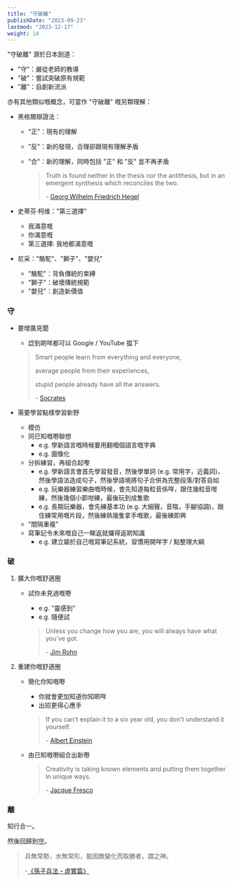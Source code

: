 ```yaml
---
title: "守破離"
publishDate: "2023-09-23"
lastmod: "2023-12-17"
weight: 14
---
```


"守破離" 源於日本劍道：

- "守"：嚴從老師的教導
- "破"：嘗試突破原有規範
- "離"：自創新流派

亦有其他類似嘅概念，可當作 "守破離" 嘅另類理解：

- 黑格爾辯證法：

  - "正"：現有的理解
  - "反"：新的發現，合理卻跟現有理解矛盾
  - "合"：新的理解，同時包括 "正" 和 "反" 並不再矛盾

    > Truth is found neither in the thesis nor the antithesis, but in an emergent
    > synthesis which reconciles the two.
    >
    > \- [Georg Wilhelm Friedrich Hegel](https://www.goodreads.com/quotes/130931-truth-is-found-neither-in-the-thesis-nor-the-antithesis)

- 史蒂芬·柯维："第三選擇"

  - 我滿意嘅
  - 你滿意嘅
  - 第三選擇: 我地都滿意嘅

- 尼采："駱駝"、"獅子"、"嬰兒"

  - "駱駝"：背負傳統的束縛
  - "獅子"：破壞傳統規範
  - "嬰兒"：創造新價值

### 守

- 要增廣見聞

  - 諗到啲咩都可以 Google / YouTube 揾下

  > Smart people learn from everything and everyone,
  >
  > average people from their experiences,
  >
  > stupid people already have all the answers.
  >
  > \- [Socrates](https://www.goodreads.com/quotes/10408021-smart-people-learn-from-everything-and-everyone-average-people-from)

- 需要學習點樣學習新野

  - 模仿
  - 同已知嘅嘢聯想
    - e.g. 學新語言嘅時候要用翻嗰個語言嘅字典
    - e.g. 圖像化
  - 分拆練習，再組合起嚟
    - e.g. 學新語言會首先學習發音，然後學單詞 (e.g. 常用字，近義詞)，然後學語法造成句子，然後學語境將句子合併為完整段落/對答自如
    - e.g. 玩樂器練習樂曲嘅時候，會先知道每粒音係咩，跟住幾粒音咁練，然後幾個小節咁練，最後玩到成隻歌
    - e.g. 長期玩樂器，會先練基本功 (e.g. 大細聲，音階，手腳協調)，跟住練常用嘅片段，然後練熟幾隻拿手嘅歌，最後練即興
  - "間隔重複"
  - 寫筆記令未來嘅自己一睇返就攞得返啲知識
    - e.g. 建立屬於自己嘅寫筆記系統，習慣用開咩字 / 點整理大綱

### 破

1. 擴大你嘅舒適圈

   - 試你未見過嘅嘢

     - e.g. "靈感到"
     - e.g. 隨便試

     > Unless you change how you are, you will always have what you've got.
     >
     > \- [Jim Rohn](https://www.goodreads.com/quotes/364884-unless-you-change-how-you-are-you-will-always-have)

2. 重建你嘅舒適圈

   - 簡化你知嘅嘢

     - 你就會更加知道你知啲咩
     - 出招更得心應手

     > If you can't explain it to a six year old, you don't understand it yourself.
     >
     > \- [Albert Einstein](https://www.goodreads.com/quotes/19421-if-you-can-t-explain-it-to-a-six-year-old)

   - 由已知嘅嘢組合出新嘢

     > Creativity is taking known elements and putting them together in unique
     > ways.
     >
     > \- [Jacque Fresco](https://quotefancy.com/quote/1196029/Jacque-Fresco-Creativity-is-taking-known-elements-and-putting-them-together-in-unique)

### 離

知行合一。<br/>

然後回歸到[守](#守)。<br/>

> 兵無常勢，水無常形，能因敵變化而取勝者，謂之神。
>
> \-[《孫子兵法・虛實篇》](https://web.nutn.edu.tw/gac370/teaching/chapter/sun_Z.htm#6)
